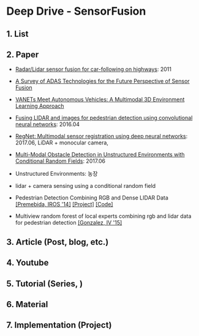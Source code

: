 # Deep Drive - SensorFusion

## 1.  List

## 2. Paper

- [Radar/Lidar sensor fusion for car-following on highways](http://ieeexplore.ieee.org/abstract/document/6144918/): 2011

- [A Survey of ADAS Technologies for the Future Perspective of Sensor Fusion](https://link.springer.com/chapter/10.1007/978-3-319-45246-3_13)

- [VANETs Meet Autonomous Vehicles: A Multimodal 3D Environment Learning Approach](https://arxiv.org/abs/1705.08624)

- [Fusing LIDAR and images for pedestrian detection using convolutional neural networks](http://ieeexplore.ieee.org/abstract/document/7487370/): 2016.04


- [RegNet: Multimodal sensor registration using deep neural networks](http://ieeexplore.ieee.org/document/7995968/#full-text-section): 2017.06, LiDAR + monocular camera, 

- [Multi-Modal Obstacle Detection in Unstructured Environments with Conditional Random Fields](https://arxiv.org/abs/1706.02908): 2017.06
 - Unstructured Environments: 농장 
 - lidar + camera sensing using a conditional random field
 
 
- Pedestrian Detection Combining RGB and Dense LIDAR Data [[Premebida, IROS '14]](https://people.eecs.berkeley.edu/~carreira/papers/iros2014.pdf) [[Project]](http://home.isr.uc.pt/~cpremebida/IROS14/LaserVisionFusion.html) [[Code]](http://home.isr.uc.pt/~cpremebida/IROS14/Codes_CP_IROS2014.zip)


+ Multiview random forest of local experts combining rgb and lidar data for pedestrian detection [[Gonzalez, IV '15]](https://scholar.google.de/scholar?q=Multiview%20Random%20Forest%20of%20Local%20Experts%20Combining%20RGB%20and%20LIDAR%20data%20%20for%20Pedestrian%20Detection)


## 3. Article (Post, blog, etc.)

## 4. Youtube 

## 5.  Tutorial (Series, )

## 6.  Material 

## 7.  Implementation (Project)








